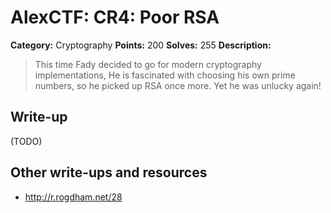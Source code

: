 # AlexCTF: CR4: Poor RSA

**Category:** Cryptography
**Points:** 200
**Solves:** 255
**Description:**

> This time Fady decided to go for modern cryptography implementations, He is
> fascinated with choosing his own prime numbers, so he picked up RSA once
> more. Yet he was unlucky again!

## Write-up

(TODO)

## Other write-ups and resources

 * http://r.rogdham.net/28
